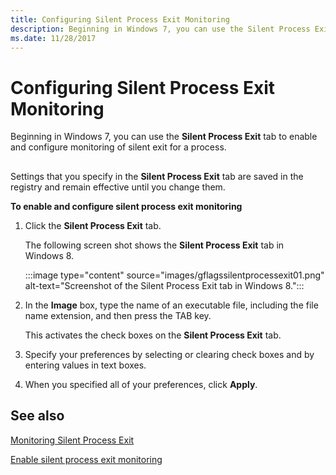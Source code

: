 ```yaml
---
title: Configuring Silent Process Exit Monitoring
description: Beginning in Windows 7, you can use the Silent Process Exit tab to enable and configure monitoring of silent exit for a process.
ms.date: 11/28/2017
---
```


# Configuring Silent Process Exit Monitoring


Beginning in Windows 7, you can use the **Silent Process Exit** tab to enable and configure monitoring of silent exit for a process.

## <span id="ddk_setting_and_clearing_image_file_flags_dtools"></span><span id="DDK_SETTING_AND_CLEARING_IMAGE_FILE_FLAGS_DTOOLS"></span>


Settings that you specify in the **Silent Process Exit** tab are saved in the registry and remain effective until you change them.

**To enable and configure silent process exit monitoring**

1.  Click the **Silent Process Exit** tab.

    The following screen shot shows the **Silent Process Exit** tab in Windows 8.

    :::image type="content" source="images/gflagssilentprocessexit01.png" alt-text="Screenshot of the Silent Process Exit tab in Windows 8.":::

2.  In the **Image** box, type the name of an executable file, including the file name extension, and then press the TAB key.

    This activates the check boxes on the **Silent Process Exit** tab.

3.  Specify your preferences by selecting or clearing check boxes and by entering values in text boxes.

4.  When you specified all of your preferences, click **Apply**.

## <span id="related_topics"></span>See also


[Monitoring Silent Process Exit](registry-entries-for-silent-process-exit.md)

[Enable silent process exit monitoring](enable-silent-process-exit-monitoring.md)

 

 

